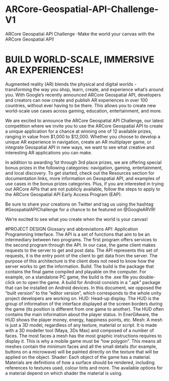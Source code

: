 # ARCore-Geospatial-API-Challenge-V1
 ARCore Geospatial API Challenge -Make the world your canvas with the ARCore Geospatial API!
 
# BUILD WORLD-SCALE, IMMERSIVE AR EXPERIENCES! 
Augmented reality (AR) blends the physical and digital worlds - transforming the way you shop, learn, create, and experience what’s around you. With Google’s recently announced ARCore Geospatial API, developers and creators can now create and publish AR experiences in over 100 countries, without ever having to be there. This allows you to create new world-scale use cases across gaming, education, entertainment, and more.

We are excited to announce the ARCore Geospatial API Challenge, our latest competition where we invite you to use the ARCore Geospatial API to create a unique application for a chance at winning one of 12 available prizes, ranging in value from $1,000 to $12,000. Whether you choose to develop a unique AR experience in navigation, create an AR multiplayer game, or integrate Geospatial API in new ways, we want to see what creative and interesting AR applications you can make.

In addition to awarding 1st through 3rd place prizes, we are offering special bonus prizes in the following categories: navigation, gaming, entertainment, and local discovery. To get started, check out the Resources section for documentation links, more information on Geospatial API, and examples of use cases in the bonus prizes categories. Plus, if you are interested in trying out ARCore APIs that are not publicly available, follow the steps to apply to the ARCore Geospatial API Early Access Program (EAP). 

Be sure to share your creations on Twitter and tag us using the hashtag #GeospatialAPIChallenge for a chance to be featured on @GoogleARVR! 

We’re excited to see what you create when the world is your canvas! 

#PROJECT DESIGN 
Glossary and abbreviations
API: Application Programming Interface. The API is a set of functions that aim to be
an intermediary between two programs. The first program offers services to the
second program through the API. In our case, the game client makes requests to
the server to get and post data. The API represents this set of requests, it is the
entry point of the client to get data from the server. The purpose of this
architecture is the client does not need to know how the server works to get the
information.
Build: The build is the package that contains the final game compiled and playable
on the computer. For example, on a standalone PC game, the build is the .exe
file you double-click on to open the game. A build for Android consists in a
“.apk” package that can be installed on Android devices. In this document, we
opposed the “built version” to the “editor version”, which corresponds to the
whole unity project developers are working on.
HUD: Head-up display. The HUD is the group of information of the interface displayed
at the screen borders during the game (its position is different from one game to
another). The HUD often contains the main information about the player status.
In EnerGAware, the HUD shows the player money, energy, happiness points, etc.
Mesh: A mesh is just a 3D model, regardless of any texture, material or script. It is made
with a 3D modeller tool (Maya, 3Ds Max) and composed of a number of faces.
The most faces a mesh has the most graphic instructions requires to display it. This
is why a mobile game must be “low polygon”. This means all meshes contain the
minimum faces and all the small details (for example, buttons on a microwave)
will be painted directly on the texture that will be applied on the object.
Shader: Each object of the game has a material. Materials are definitions of how a
surface should be rendered, including references to textures used, colour tints
and more. The available options for a material depend on which shader the
material is using. 
